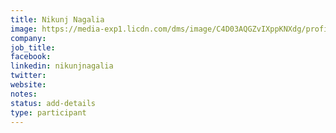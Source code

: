 ```yaml
---
title: Nikunj Nagalia
image: https://media-exp1.licdn.com/dms/image/C4D03AQGZvIXppKNXdg/profile-displayphoto-shrink_800_800/0?e=1597881600&v=beta&t=2HKGmU2X_yC_FtVPiWYuHZwOKqdsWTnvg_9k0oFiXaA
company:
job_title:
facebook:
linkedin: nikunjnagalia
twitter:
website:
notes:
status: add-details
type: participant
---
```


<!-- put more details about participant here -->